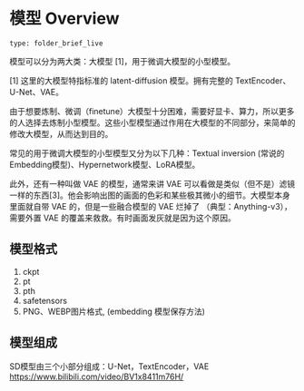 # 模型 Overview
 
```ccard
type: folder_brief_live
```
 
模型可以分为两大类：大模型 [1]，用于微调大模型的小型模型。

[1] 这里的大模型特指标准的 latent-diffusion 模型。拥有完整的 TextEncoder、U-Net、VAE。

由于想要炼制、微调（finetune）大模型十分困难，需要好显卡、算力，所以更多的人选择去炼制小型模型。这些小型模型通过作用在大模型的不同部分，来简单的修改大模型，从而达到目的。

常见的用于微调大模型的小型模型又分为以下几种：Textual inversion (常说的Embedding模型)、Hypernetwork模型、LoRA模型。  

此外，还有一种叫做 VAE 的模型，通常来讲 VAE 可以看做是类似（但不是）滤镜一样的东西[3]。他会影响出图的画面的色彩和某些极其微小的细节。大模型本身里面就自带 VAE 的，但是一些融合模型的 VAE 烂掉了 （典型：Anything-v3），需要外置 VAE 的覆盖来救救。有时画面发灰就是因为这个原因。

## 模型格式
1. ckpt 
2. pt 
3. pth
4. safetensors
5. PNG、WEBP图片格式, (embedding 模型保存方法)

## 模型组成
SD模型由三个小部分组成：U-Net，TextEncoder，VAE
https://www.bilibili.com/video/BV1x8411m76H/

